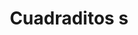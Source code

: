 ---
title: Cuadraditos s
date: 
draft: false

# descripcion
description : Aros pasantes en plata 925. Precio por par.

materials: Plata 925

color: 

dimensions: 6mm x 6 mm

code: 01-20-0889

type: "Aros"

categories: []

price: $1.420,00

price_eftvo: $1.205,00

# Images
# first image will be shown in the product page
images:
  # - image: "images/path_to_image"
  # La ubicacion de las imagenes es imagenes/Aros/Aros.Solo Plata/01-20-0889-cuadraditos-s
  - image: "./images/aros/solo_plata/01-20-0889-cuadraditos-s_a.jpg"
  - image: "./images/aros/solo_plata/01-20-0889-cuadraditos-s_b.jpg"
---